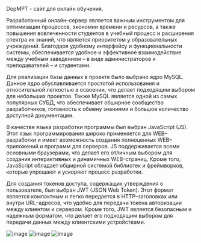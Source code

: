 DopMPT - сайт для онлайн обучения.

Разработанный онлайн–сервер является важным инструментом для оптимизации процессов, экономии времени и ресурсов, а также повышения вовлеченности студентов в учебный процесс и расширения спектра их знаний, что является приоритетом у образовательных учреждений. Благодаря удобному интерфейсу и функциональности системы, обеспечивается удобное и эффективное взаимодействие между учебным заведением – в виде администраторов и преподавателей – и студентами.

Для реализации базы данных в проекте было выбрано ядро MySQL. Данное ядро обуславливается простотой использования и относительной легкостью в освоении, что делает подходящим выбором для небольших проектов. Также MySQL является одной из самых популярных СУБД, что обеспечивает обширное сообщество разработчиков, готовность к обмену знаниями и большое количество доступной документации.

В качестве языка разработки программы был выбран JavaScript (JS). Этот язык программирования широко применяется для WEB–разработки и имеет возможность создания полноценных WEB–приложений и программ для серверов. JS поддерживается всеми основными браузерами, что делает его отличным выбором для создания интерактивных и динамичных WEB–страниц. Кроме того, JavaScript обладает обширной системой библиотек и фреймворков, которые упрощают и ускоряют процесс разработки.

Для создания токенов доступа, содержащих утверждения о пользователе, был выбран JWT (JSON Web Token). Этот формат является компактным и легко передается в HTTP–заголовках или внутри URL–адресов, что удобно для передачи токена авторизации между клиентом и сервером. Кроме того, JWT является безопасным и надежным форматом, что делает его подходящим выбором для передачи данных между клиентскими устройствами.

![image](https://github.com/LisaFromPizza/DopMPT/assets/166295916/eaa57aa1-8af4-4d06-a29f-ebaa19463d5f)
![image](https://github.com/LisaFromPizza/DopMPT/assets/166295916/653c21d9-61e4-41fd-b289-3dbc3578d821)
![image](https://github.com/LisaFromPizza/DopMPT/assets/166295916/826c8c96-e29f-4532-a095-143ddce51a42)
